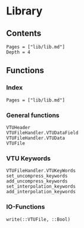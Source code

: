 # Library

## Contents 

```@contents
Pages = ["lib/lib.md"]
Depth = 4
```

## Functions

### Index

```@index
Pages = ["lib/lib.md"]
```

### General functions

```@docs
VTUHeader
VTUFileHandler.VTUDataField
VTUFileHandler.VTUData
VTUFile
```

### VTU Keywords

```@docs
VTUFileHandler.VTUKeyWords
set_uncompress_keywords
add_uncompress_keywords
set_interpolation_keywords
add_interpolation_keywords
```

### IO-Functions

```@docs
write(::VTUFile, ::Bool)
```